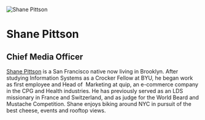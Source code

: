 ![Shane Pittson](assets/shane-pittson.png)
# Shane Pittson
## Chief Media Officer
[Shane Pittson](http://linkedin/in/shanepittson) is a San Francisco native now living in Brooklyn. After studying Information Systems as a Crocker Fellow at BYU, he began work as first employee and Head of  Marketing at quip, an e-commerce company in the CPG and Health industries. He has previously served as an LDS missionary in France and Switzerland, and as judge for the World Beard and Mustache Competition. Shane enjoys biking around NYC in pursuit of the best cheese, events and rooftop views.
